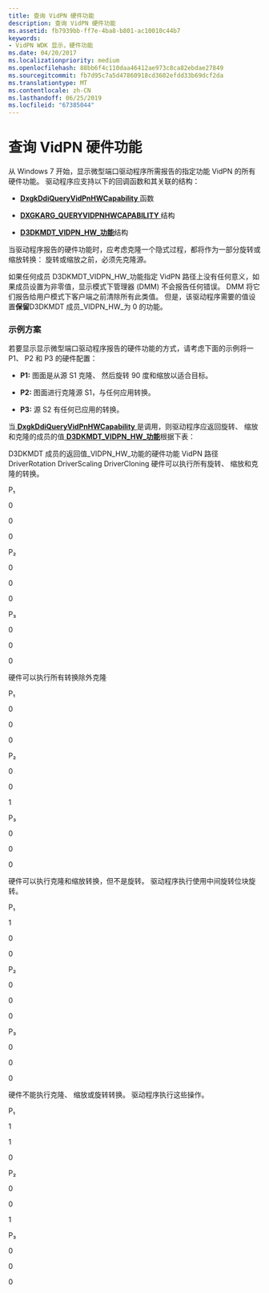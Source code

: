 ```yaml
---
title: 查询 VidPN 硬件功能
description: 查询 VidPN 硬件功能
ms.assetid: fb7939bb-ff7e-4ba8-b801-ac10010c44b7
keywords:
- VidPN WDK 显示，硬件功能
ms.date: 04/20/2017
ms.localizationpriority: medium
ms.openlocfilehash: 88bb6f4c110daa46412ae973c8ca82ebdae27849
ms.sourcegitcommit: fb7d95c7a5d47860918cd3602efdd33b69dcf2da
ms.translationtype: MT
ms.contentlocale: zh-CN
ms.lasthandoff: 06/25/2019
ms.locfileid: "67385044"
---
```

# <a name="querying-vidpn-hardware-capabilities"></a>查询 VidPN 硬件功能


从 Windows 7 开始，显示微型端口驱动程序所需报告的指定功能 VidPN 的所有硬件功能。 驱动程序应支持以下的回调函数和其关联的结构：

-   [**DxgkDdiQueryVidPnHWCapability** ](https://docs.microsoft.com/windows-hardware/drivers/ddi/content/d3dkmddi/nc-d3dkmddi-dxgkddi_queryvidpnhwcapability)函数

-   [**DXGKARG\_QUERYVIDPNHWCAPABILITY** ](https://docs.microsoft.com/windows-hardware/drivers/ddi/content/d3dkmddi/ns-d3dkmddi-_dxgkarg_queryvidpnhwcapability)结构

-   [**D3DKMDT\_VIDPN\_HW\_功能**](https://docs.microsoft.com/windows-hardware/drivers/ddi/content/d3dkmdt/ns-d3dkmdt-_d3dkmdt_vidpn_hw_capability)结构

当驱动程序报告的硬件功能时，应考虑克隆一个隐式过程，都将作为一部分旋转或缩放转换： 旋转或缩放之前，必须先克隆源。

如果任何成员 D3DKMDT\_VIDPN\_HW\_功能指定 VidPN 路径上没有任何意义，如果成员设置为非零值，显示模式下管理器 (DMM) 不会报告任何错误。 DMM 将它们报告给用户模式下客户端之前清除所有此类值。 但是，该驱动程序需要的值设置**保留**D3DKMDT 成员\_VIDPN\_HW\_为 0 的功能。

### <a name="span-idexamplescenariospanspan-idexamplescenariospanexample-scenario"></a><span id="example_scenario"></span><span id="EXAMPLE_SCENARIO"></span>**示例方案**

若要显示显示微型端口驱动程序报告的硬件功能的方式，请考虑下面的示例将一 P1、 P2 和 P3 的硬件配置：

-   **P1:** 图面是从源 S1 克隆、 然后旋转 90 度和缩放以适合目标。

-   **P2:** 图面进行克隆源 S1，与任何应用转换。

-   **P3:** 源 S2 有任何已应用的转换。

当[ **DxgkDdiQueryVidPnHWCapability** ](https://docs.microsoft.com/windows-hardware/drivers/ddi/content/d3dkmddi/nc-d3dkmddi-dxgkddi_queryvidpnhwcapability)是调用，则驱动程序应返回旋转、 缩放和克隆的成员的值[ **D3DKMDT\_VIDPN\_HW\_功能**](https://docs.microsoft.com/windows-hardware/drivers/ddi/content/d3dkmdt/ns-d3dkmdt-_d3dkmdt_vidpn_hw_capability)根据下表：

D3DKMDT 成员的返回值\_VIDPN\_HW\_功能的硬件功能 VidPN 路径 DriverRotation DriverScaling DriverCloning 硬件可以执行所有旋转、 缩放和克隆的转换。

P₁

0

0

0

P₂

0

0

0

P₃

0

0

0

硬件可以执行所有转换除外克隆

P₁

0

0

0

P₂

0

0

1

P₃

0

0

0

硬件可以执行克隆和缩放转换，但不是旋转。 驱动程序执行使用中间旋转位块旋转。

P₁

1

0

0

P₂

0

0

0

P₃

0

0

0

硬件不能执行克隆、 缩放或旋转转换。 驱动程序执行这些操作。

P₁

1

1

0

P₂

0

0

1

P₃

0

0

0

 

 

 





